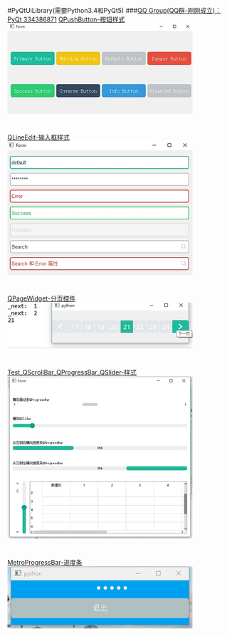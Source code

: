 #PyQtUiLibrary(需要Python3.4和PyQt5)
###[QQ Group(QQ群-刚刚成立)：PyQt 334386871](http://shang.qq.com/wpa/qunwpa?idkey=32c97f52f285586aa17f8216de36a02ff2dc4f83d5e988c0bacb8227a27ed6f3 "PyQt 334386871")
[QPushButton-按钮样式](https://github.com/892768447/PyQtUiLibrary/blob/master/Screenshot/Test_QPushButton.jpg "QPushButton-按钮样式")
![1](https://github.com/892768447/PyQtUiLibrary/blob/master/Screenshot/Test_QPushButton.jpg)
#
[QLineEdit-输入框样式](https://github.com/892768447/PyQtUiLibrary/blob/master/Screenshot/Test_QLineEdit.jpg "QLineEdit-输入框样式")
![2](https://github.com/892768447/PyQtUiLibrary/blob/master/Screenshot/Test_QLineEdit.jpg)
#
[QPageWidget-分页控件](https://github.com/892768447/PyQtUiLibrary/blob/master/Screenshot/Test_QPageWidget.jpg "QPageWidget-分页控件")
![3](https://github.com/892768447/PyQtUiLibrary/blob/master/Screenshot/Test_QPageWidget.jpg)
#
[Test_QScrollBar_QProgressBar_QSlider-样式](https://github.com/892768447/PyQtUiLibrary/blob/master/Screenshot/Test_QScrollBar_QProgressBar_QSlider.jpg "Test_QScrollBar_QProgressBar_QSlider-样式")
![4](https://github.com/892768447/PyQtUiLibrary/blob/master/Screenshot/Test_QScrollBar_QProgressBar_QSlider.jpg)
#
[MetroProgressBar-进度条](https://github.com/892768447/PyQtUiLibrary/blob/master/Screenshot/Test_MetroProgressBar.gif "MetroProgressBar-进度条")
![5](https://github.com/892768447/PyQtUiLibrary/blob/master/Screenshot/Test_MetroProgressBar.gif)